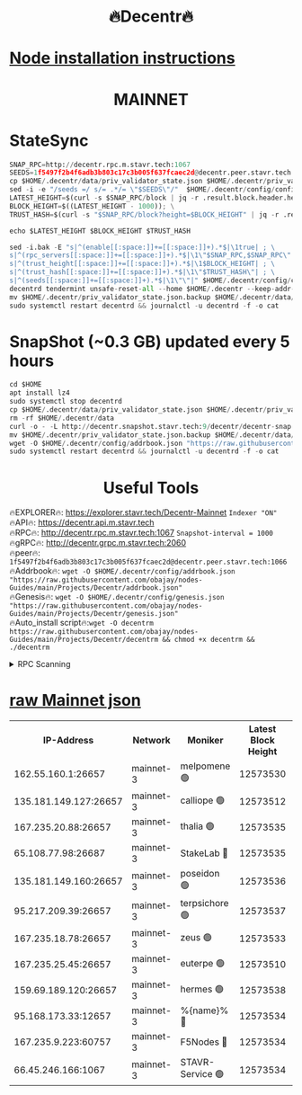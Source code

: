 <h1 align="center"> 🔥Decentr🔥</h1>

[Node installation instructions](https://github.com/obajay/nodes-Guides/tree/main/Projects/Decentr)
=
<h1 align="center"> MAINNET</h1>

# StateSync
```python
SNAP_RPC=http://decentr.rpc.m.stavr.tech:1067
SEEDS=1f5497f2b4f6adb3b803c17c3b005f637fcaec2d@decentr.peer.stavr.tech:1066
cp $HOME/.decentr/data/priv_validator_state.json $HOME/.decentr/priv_validator_state.json.backup
sed -i -e "/seeds =/ s/= .*/= \"$SEEDS\"/"  $HOME/.decentr/config/config.toml
LATEST_HEIGHT=$(curl -s $SNAP_RPC/block | jq -r .result.block.header.height); \
BLOCK_HEIGHT=$((LATEST_HEIGHT - 1000)); \
TRUST_HASH=$(curl -s "$SNAP_RPC/block?height=$BLOCK_HEIGHT" | jq -r .result.block_id.hash)

echo $LATEST_HEIGHT $BLOCK_HEIGHT $TRUST_HASH

sed -i.bak -E "s|^(enable[[:space:]]+=[[:space:]]+).*$|\1true| ; \
s|^(rpc_servers[[:space:]]+=[[:space:]]+).*$|\1\"$SNAP_RPC,$SNAP_RPC\"| ; \
s|^(trust_height[[:space:]]+=[[:space:]]+).*$|\1$BLOCK_HEIGHT| ; \
s|^(trust_hash[[:space:]]+=[[:space:]]+).*$|\1\"$TRUST_HASH\"| ; \
s|^(seeds[[:space:]]+=[[:space:]]+).*$|\1\"\"|" $HOME/.decentr/config/config.toml
decentrd tendermint unsafe-reset-all --home $HOME/.decentr --keep-addr-book
mv $HOME/.decentr/priv_validator_state.json.backup $HOME/.decentr/data/priv_validator_state.json
sudo systemctl restart decentrd && journalctl -u decentrd -f -o cat
```
# SnapShot (~0.3 GB) updated every 5 hours
```python
cd $HOME
apt install lz4
sudo systemctl stop decentrd
cp $HOME/.decentr/data/priv_validator_state.json $HOME/.decentr/priv_validator_state.json.backup
rm -rf $HOME/.decentr/data
curl -o - -L http://decentr.snapshot.stavr.tech:9/decentr/decentr-snap.tar.lz4 | lz4 -c -d - | tar -x -C $HOME/.decentr --strip-components 2
mv $HOME/.decentr/priv_validator_state.json.backup $HOME/.decentr/data/priv_validator_state.json
wget -O $HOME/.decentr/config/addrbook.json "https://raw.githubusercontent.com/obajay/nodes-Guides/main/Projects/Decentr/addrbook.json"
sudo systemctl restart decentrd && journalctl -u decentrd -f -o cat
```

 <h1 align="center"> Useful Tools</h1>

🔥EXPLORER🔥:     https://explorer.stavr.tech/Decentr-Mainnet        `Indexer "ON"` \
🔥API🔥:          https://decentr.api.m.stavr.tech \
🔥RPC🔥:          http://decentr.rpc.m.stavr.tech:1067              `Snapshot-interval = 1000` \
🔥gRPC🔥:         http://decentr.grpc.m.stavr.tech:2060 \
🔥peer🔥:         `1f5497f2b4f6adb3b803c17c3b005f637fcaec2d@decentr.peer.stavr.tech:1066` \
🔥Addrbook🔥:  `wget -O $HOME/.decentr/config/addrbook.json "https://raw.githubusercontent.com/obajay/nodes-Guides/main/Projects/Decentr/addrbook.json"` \
🔥Genesis🔥:  `wget -O $HOME/.decentr/config/genesis.json "https://raw.githubusercontent.com/obajay/nodes-Guides/main/Projects/Decentr/genesis.json"` \
🔥Auto_install script🔥:`wget -O decentrm https://raw.githubusercontent.com/obajay/nodes-Guides/main/Projects/Decentr/decentrm && chmod +x decentrm && ./decentrm`

<details>
<summary>RPC Scanning</summary>

<h2 align="center"> We scan nodes in real time every 4 hours. And we provide the final result of RPC endpoints.
We cannot influence the operation of these nodes in any way. </h2>


```python
If Voting Power is higher than 0 --> then the Node is a validator of the network and may be subject to attack and be a potential threat to the chain.
```
```python
We marked such validators with a red symbol
```

</details>

[raw Mainnet json](https://rpc-check.decentrm.stavr.tech/decentrm/rpc-decentrm-result.json)
=



<table><tr><th>IP-Address</th><th>Network</th><th>Moniker</th><th>Latest Block Height</th><th>Earliest Block Height</th><th>Catching Up</th><th>Tx Index</th><th>Voting Power</th><th>Scan Time</th></tr><tr><td>162.55.160.1:26657</td><td>mainnet-3</td><td>melpomene 🟢</td><td>12573530</td><td>1688950</td><td>False</td><td>on</td><td>0</td><td>2024-01-24T13:20:49.336409401UTC</td></tr><tr><td>135.181.149.127:26657</td><td>mainnet-3</td><td>calliope 🟢</td><td>12573512</td><td>1688950</td><td>False</td><td>on</td><td>0</td><td>2024-01-24T13:20:51.724928367UTC</td></tr><tr><td>167.235.20.88:26657</td><td>mainnet-3</td><td>thalia 🟢</td><td>12573535</td><td>1688950</td><td>False</td><td>on</td><td>0</td><td>2024-01-24T13:20:57.614679217UTC</td></tr><tr><td>65.108.77.98:26687</td><td>mainnet-3</td><td>StakeLab 🔴</td><td>12573535</td><td>1688950</td><td>False</td><td>on</td><td>5403811</td><td>2024-01-24T13:20:58.070158364UTC</td></tr><tr><td>135.181.149.160:26657</td><td>mainnet-3</td><td>poseidon 🟢</td><td>12573536</td><td>1688950</td><td>False</td><td>on</td><td>0</td><td>2024-01-24T13:21:02.828577245UTC</td></tr><tr><td>95.217.209.39:26657</td><td>mainnet-3</td><td>terpsichore 🟢</td><td>12573537</td><td>1688950</td><td>False</td><td>on</td><td>0</td><td>2024-01-24T13:21:07.291613901UTC</td></tr><tr><td>167.235.18.78:26657</td><td>mainnet-3</td><td>zeus 🟢</td><td>12573533</td><td>1688950</td><td>False</td><td>on</td><td>0</td><td>2024-01-24T13:21:11.582868173UTC</td></tr><tr><td>167.235.25.45:26657</td><td>mainnet-3</td><td>euterpe 🟢</td><td>12573510</td><td>1688950</td><td>False</td><td>on</td><td>0</td><td>2024-01-24T13:21:13.900588180UTC</td></tr><tr><td>159.69.189.120:26657</td><td>mainnet-3</td><td>hermes 🟢</td><td>12573538</td><td>1688950</td><td>False</td><td>on</td><td>0</td><td>2024-01-24T13:21:14.212908763UTC</td></tr><tr><td>95.168.173.33:12657</td><td>mainnet-3</td><td>%{name}% 🔴</td><td>12573534</td><td>8964001</td><td>False</td><td>on</td><td>4176562</td><td>2024-01-24T13:20:52.849550384UTC</td></tr><tr><td>167.235.9.223:60757</td><td>mainnet-3</td><td>F5Nodes 🔴</td><td>12573534</td><td>12380001</td><td>False</td><td>off</td><td>562</td><td>2024-01-24T13:20:53.175452093UTC</td></tr><tr><td>66.45.246.166:1067</td><td>mainnet-3</td><td>STAVR-Service 🟢</td><td>12573534</td><td>12571001</td><td>False</td><td>on</td><td>0</td><td>2024-01-24T13:20:52.286075103UTC</td></tr></table>